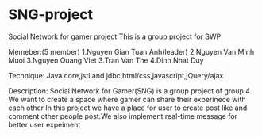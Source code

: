 # SNG-project
Social Network for gamer project
This is a group project for SWP

Memeber:(5 member)
1.Nguyen Gian Tuan Anh(leader)
2.Nguyen Van Minh Muoi
3.Nguyen Quang Viet
3.Tran Van The
4.Dinh Nhat Duy

Technique: Java core,jstl and jdbc,html/css,javascript,jQuery/ajax

Description: 
Social Network for Gamer(SNG) is a group project of group 4. We want to create a space where gamer can share their experinece with each other
In this project we have a place for user to create post like and comment other people post.We also implement real-time message for better user expeiment

